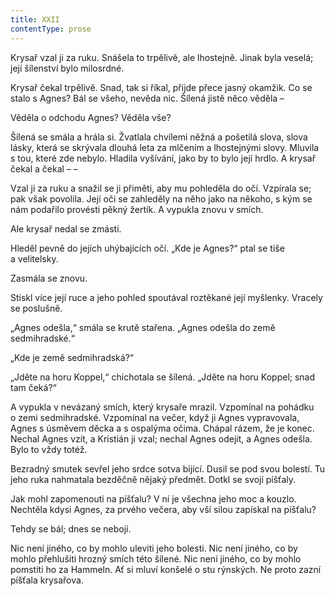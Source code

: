 ```yaml
---
title: XXII
contentType: prose
---
```


<section>

Krysař vzal ji za ruku. Snášela to trpělivě, ale lhostejně. Jinak byla veselá; její šílenství bylo milosrdné.

Krysař čekal trpělivě. Snad, tak si říkal, přijde přece jasný okamžik. Co se stalo s Agnes? Bál se všeho, nevěda nic. Šílená jistě něco věděla –

Věděla o odchodu Agnes? Věděla vše?

Šílená se smála a hrála si. Žvatlala chvílemi něžná a pošetilá slova, slova lásky, která se skrývala dlouhá leta za mlčením a lhostejnými slovy. Mluvila s tou, které zde nebylo. Hladila vyšívání, jako by to bylo její hrdlo. A krysař čekal a čekal – –

Vzal ji za ruku a snažil se ji přiměti, aby mu pohleděla do očí. Vzpírala se; pak však povolila. Její oči se zahleděly na něho jako na někoho, s kým se nám podařilo provésti pěkný žertík. A vypukla znovu v smích.

Ale krysař nedal se zmásti.

Hleděl pevně do jejích uhýbajících očí. „Kde je Agnes?“ ptal se tiše a velitelsky.

Zasmála se znovu.

Stiskl více její ruce a jeho pohled spoutával roztěkané její myšlenky. Vracely se poslušně.

„Agnes odešla,“ smála se krutě stařena. „Agnes odešla do země sedmihradské.“

„Kde je země sedmihradská?“

„Jděte na horu Koppel,“ chichotala se šílená. „Jděte na horu Kop­pel; snad tam čeká?“

A vypukla v nevázaný smích, který krysaře mrazil. Vzpomínal na pohádku o zemi sedmihradské. Vzpomínal na večer, když ji Agnes vypravovala, Agnes s úsměvem děcka a s ospalýma očima. Chápal rázem, že je konec. Nechal Agnes vzít, a Kristián ji vzal; nechal Agnes odejít, a Agnes odešla. Bylo to vždy totéž.

Bezradný smutek sevřel jeho srdce sotva bijící. Dusil se pod svou bolestí. Tu jeho ruka nahmatala bezděčně nějaký předmět. Dotkl se svojí píšťaly.

Jak mohl zapomenouti na píšťalu? V ní je všechna jeho moc a kouzlo. Nechtěla kdysi Agnes, za prvého večera, aby vší silou zapískal na píšťalu?

Tehdy se bál; dnes se nebojí.

Nic není jiného, co by mohlo uleviti jeho bolesti. Nic není jiného, co by mohlo přehlušiti hrozný smích této šílené. Nic není jiného, co by mohlo pomstíti ho za Hammeln. Ať si mluví konšelé o stu rýnských. Ne proto zazní píšťala krysařova.

</section>
